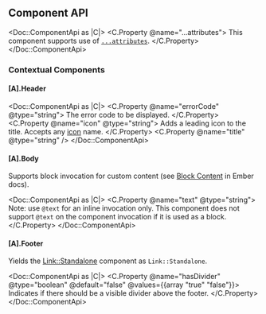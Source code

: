 ## Component API

<Doc::ComponentApi as |C|>
  <C.Property @name="...attributes">
    This component supports use of [`...attributes`](https://guides.emberjs.com/release/in-depth-topics/patterns-for-components/#toc_attribute-ordering).
  </C.Property>
</Doc::ComponentApi>

### Contextual Components

#### [A].Header

<Doc::ComponentApi as |C|>
  <C.Property @name="errorCode" @type="string">
    The error code to be displayed.
  </C.Property>
  <C.Property @name="icon" @type="string">
    Adds a leading icon to the title. Accepts any [icon](/icons/library) name.
  </C.Property>
  <C.Property @name="title" @type="string"  />
</Doc::ComponentApi>

#### [A].Body

Supports block invocation for custom content (see [Block Content](https://guides.emberjs.com/release/components/block-content/) in Ember docs).

<Doc::ComponentApi as |C|>
  <C.Property @name="text" @type="string">
    Note: use `@text` for an inline invocation only. This component does not support `@text` on the component invocation if it is used as a block.
  </C.Property>
</Doc::ComponentApi>
  
#### [A].Footer

Yields the [Link::Standalone](../components/link/standalone) component as `Link::Standalone`.

<Doc::ComponentApi as |C|>
  <C.Property @name="hasDivider" @type="boolean" @default="false" @values={{array "true" "false"}}>
    Indicates if there should be a visible divider above the footer.
  </C.Property>
</Doc::ComponentApi>
